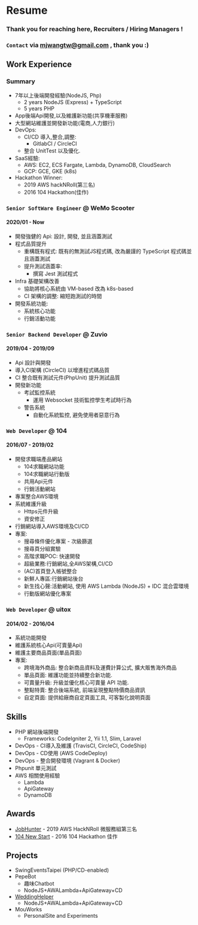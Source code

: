 # Resume

### Thank you for reaching here, Recruiters / Hiring Managers !
### `Contact` via mjwangtw@gmail.com , thank you :) 

## Work Experience

### Summary
* 7年以上後端開發經驗(NodeJS, Php)
    * 2 years NodeJS (Express) + TypeScript 
    * 5 years PHP
* App後端Api開發,以及維護新功能(共享機車服務)
* 大型網站維護並開發新功能(電商,人力銀行)
* DevOps: 
    * CI/CD 導入,整合,調整:
       * GitlabCI / CircleCI 
    * 整合 UnitTest 以及優化.
* SaaS經驗: 
    * AWS: EC2, ECS Fargate, Lambda, DynamoDB, CloudSearch
    * GCP: GCE, GKE (k8s)
* Hackathon Winner: 
    * 2019 AWS hackNRoll(第三名) 
    * 2016 104 Hackathon(佳作)

### `Senior SoftWare Engineer` @ WeMo Scooter
#### 2020/01 - Now
* 開發強健的 Api: 設計, 開發, 並且涵蓋測試
* 程式品質提升
    * 重構既有程式: 既有的無測試JS程式碼, 改為嚴謹的 TypeScript 程式碼並且涵蓋測試
    * 提升測試涵蓋率:
        * 撰寫 Jest 測試程式
* Infra 基礎架構改善
    * 協助將核心系統由 VM-based 改為 k8s-based
    * CI 架構的調整: 縮短跑測試的時間
* 開發系統功能:
    * 系統核心功能
    * 行銷活動功能

### `Senior Backend Developer` @ Zuvio
#### 2019/04 - 2019/09
* Api 設計與開發
* 導入CI架構 (CircleCI) 以增進程式碼品質
* CI 整合既有測試元件(PhpUnit) 提升測試品質
* 開發新功能
    * 考試監控系統
        * 運用 Websocket 技術監控學生考試時行為
    * 警告系統
        * 自動化系統監控, 避免使用者惡意行為

### `Web Developer` @ 104
#### 2016/07 - 2019/02
* 開發求職端產品網站
    * 104求職網站功能
    * 104求職網站行動版
    * 共用Api元件
    * 行銷活動網站
* 專案整合AWS環境
* 系統維護升級
    * Https元件升級
    * 資安修正
* 行銷網站導入AWS環境及CI/CD    
* 專案:
    * 搜尋條件優化專案 - 次級篩選
    * 搜尋頁分組實驗
    * 高階求職POC: 快速開發
    * 超級業務:行銷網站,全AWS架構,CI/CD
    * (AC)首頁登入帳號整合
    * 新鮮人專區:行銷網站後台
    * 新生找心聲:活動網站, 使用 AWS Lambda (NodeJS) + IDC 混合雲環境
    * 行動版網站優化專案

### `Web Developer` @ uitox
#### 2014/02 - 2016/04
* 系統功能開發
* 維護系統核心Api(可賣量Api)
* 維護主要商品頁面(單品頁面)
* 專案:
    * 跨境海外商品: 整合新商品資料及運費計算公式, 擴大販售海外商品
    * 單品頁面: 維護功能並持續整合新功能.
    * 可賣量升級: 升級並優化核心可賣量 API 功能.
    * 整點特賣: 整合後端系統, 前端呈現整點特價商品資訊
    * 自定頁面: 提供給廠商自定頁面工具, 可客製化說明頁面

## Skills
* PHP 網站後端開發
    * Frameworks: CodeIgniter 2, Yii 1.1, Slim, Laravel
* DevOps - CI導入及維護 (TravisCI, CircleCI, CodeShip)
* DevOps - CD使用 (AWS CodeDeploy)
* DevOps - 整合開發環境 (Vagrant & Docker)
* Phpunit 單元測試
* AWS 相關使用經驗
    * Lambda
    * ApiGateway
    * DynamoDB

## Awards
* [JobHunter](../projects/jobHunter.md) - 2019 AWS HackNRoll 微服務組第三名
* [104 New Start](../projects/m1ga.md) - 2016 104 Hackathon 佳作

## Projects

* SwingEventsTaipei (PHP/CD-enabled)
* PepeBot 
    * 趣味Chatbot
    * NodeJS+AWALambda+ApiGateway+CD
* [WeddingHelper](../projects/weddinghelper.html) 
    * NodeJS+AWALambda+ApiGateway+CD
* MouWorks
    * PersonalSite and Experiments
